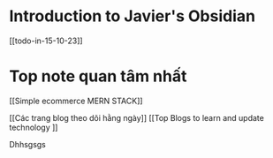 
# Introduction to Javier's Obsidian
[[todo-in-15-10-23]]

# Top note quan tâm nhất
[[Simple ecommerce MERN STACK]]

[[Các trang blog theo dõi hằng ngày]]
[[Top Blogs to learn and update technology ]]



Dhhsgsgs


